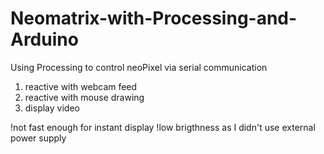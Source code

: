 # Neomatrix-with-Processing-and-Arduino

Using Processing to control neoPixel via serial communication
1. reactive with webcam feed
2. reactive with mouse drawing
3. display video

!not fast enough for instant display
!low brigthness as I didn't use external power supply
